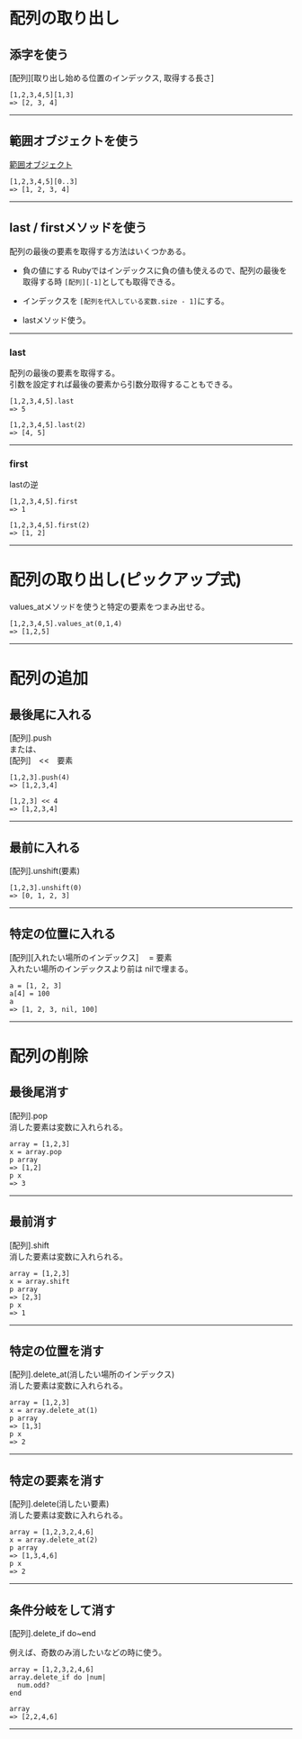 # 配列の取り出し
## 添字を使う
[配列][取り出し始める位置のインデックス, 取得する長さ]
~~~
[1,2,3,4,5][1,3]
=> [2, 3, 4]
~~~
***

## 範囲オブジェクトを使う
[範囲オブジェクト](https://github.com/Tarara33/TIL/blob/main/Ruby/%E3%83%A1%E3%83%A2/..%20%E3%81%A8%E3%80%80...%20.md)
~~~
[1,2,3,4,5][0..3]
=> [1, 2, 3, 4]
~~~
***

## last / firstメソッドを使う
配列の最後の要素を取得する方法はいくつかある。

- 負の値にする
Rubyではインデックスに負の値も使えるので、配列の最後を取得する時 `[配列][-1]`としても取得できる。

- インデックスを `[配列を代入している変数.size - 1]`にする。

- lastメソッド使う。
***

### last
配列の最後の要素を取得する。    
引数を設定すれば最後の要素から引数分取得することもできる。
~~~
[1,2,3,4,5].last
=> 5

[1,2,3,4,5].last(2)
=> [4, 5]
~~~
***

### first
lastの逆
~~~
[1,2,3,4,5].first
=> 1

[1,2,3,4,5].first(2)
=> [1, 2]
~~~
***

# 配列の取り出し(ピックアップ式)
values_atメソッドを使うと特定の要素をつまみ出せる。
~~~
[1,2,3,4,5].values_at(0,1,4)
=> [1,2,5]
~~~
***

# 配列の追加
## 最後尾に入れる    
[配列].push    
または、    
[配列]　<<　要素    
~~~
[1,2,3].push(4)
=> [1,2,3,4]

[1,2,3] << 4
=> [1,2,3,4]
~~~
***

## 最前に入れる    
[配列].unshift(要素)
~~~
[1,2,3].unshift(0)
=> [0, 1, 2, 3]
~~~
***

## 特定の位置に入れる
[配列][入れたい場所のインデックス]　 = 要素  
入れたい場所のインデックスより前は nilで埋まる。
~~~
a = [1, 2, 3]
a[4] = 100
a
=> [1, 2, 3, nil, 100]
~~~
***

# 配列の削除
## 最後尾消す    
[配列].pop  
消した要素は変数に入れられる。
~~~
array = [1,2,3]
x = array.pop
p array
=> [1,2]
p x
=> 3
~~~
***

## 最前消す    
[配列].shift  
消した要素は変数に入れられる。
~~~
array = [1,2,3]
x = array.shift
p array
=> [2,3]
p x
=> 1
~~~
***

## 特定の位置を消す
[配列].delete_at(消したい場所のインデックス)  
消した要素は変数に入れられる。
~~~
array = [1,2,3]
x = array.delete_at(1)
p array
=> [1,3]
p x
=> 2
~~~
***

## 特定の要素を消す
[配列].delete(消したい要素)  
消した要素は変数に入れられる。
~~~
array = [1,2,3,2,4,6]
x = array.delete_at(2)
p array
=> [1,3,4,6]
p x
=> 2
~~~
***

## 条件分岐をして消す
[配列].delete_if do~end
  
例えば、奇数のみ消したいなどの時に使う。
~~~
array = [1,2,3,2,4,6]
array.delete_if do |num|
  num.odd?
end

array
=> [2,2,4,6]
~~~
***
